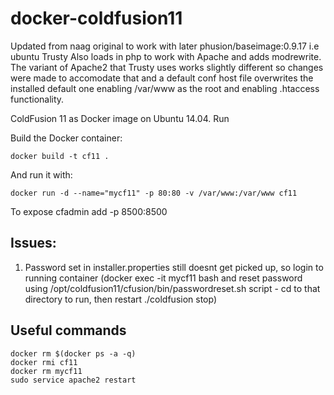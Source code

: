 docker-coldfusion11
===================

Updated from naag original to work with later phusion/baseimage:0.9.17 i.e ubuntu Trusty
Also loads in php to work with Apache and adds modrewrite.
The variant of Apache2 that Trusty uses works slightly different so changes were made to accomodate that and a default conf host file overwrites the installed default one enabling /var/www as the root and enabling .htaccess functionality.

ColdFusion 11 as Docker image on Ubuntu 14.04. Run

Build the Docker container:

    docker build -t cf11 .

And run it with:

    docker run -d --name="mycf11" -p 80:80 -v /var/www:/var/www cf11
    
To expose cfadmin add -p 8500:8500

Issues:
-------
1. Password set in installer.properties still doesnt get picked up, so login to running container (docker exec -it mycf11 bash and reset password using /opt/coldfusion11/cfusion/bin/passwordreset.sh script - cd to that directory to run, then restart ./coldfusion stop) 

Useful commands
---------------
    docker rm $(docker ps -a -q)
    docker rmi cf11
    docker rm mycf11
    sudo service apache2 restart
